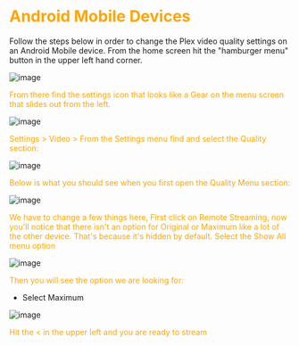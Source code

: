 # <span style="color:orange">Android Mobile Devices</span>

Follow the steps below in order to change the Plex video quality settings on an Android Mobile device.  From the home screen hit the "hamburger menu" button in the upper left hand corner.

![image](https://mediaclients.wiki/client%20screen%20shots/android_mobile/android0.png)

<span style="color:orange">From there find the settings icon that looks like a Gear on the menu screen that slides out from the left.</span>

![image](https://mediaclients.wiki/client%20screen%20shots/android_mobile/android1.1.png)

<span style="color:orange">Settings > Video ></span>
<span style="color:orange">From the Settings menu find and select the Quality section:</span>

![image](https://mediaclients.wiki/client%20screen%20shots/android_mobile/android2.1.png)

<span style="color:orange">Below is what you should see when you first open the Quality Menu section:</span>

![image](https://mediaclients.wiki/client%20screen%20shots/android_mobile/android3.png)

<span style="color:orange">We have to change a few things here,  First click on Remote Streaming, now you'll notice that there isn't an option for Original or Maximum like a lot of the other device.  That's because it's hidden by default.</span>
<span style="color:orange">Select the Show All menu option</span>

![image](https://mediaclients.wiki/client%20screen%20shots/android_mobile/android4.png)

<span style="color:orange">Then you will see the option we are looking for:</span>

  * Select Maximum

![image](https://mediaclients.wiki/client%20screen%20shots/android_mobile/android5.png)

<span style="color:orange">Hit the < in the upper left and you are ready to stream</span>
